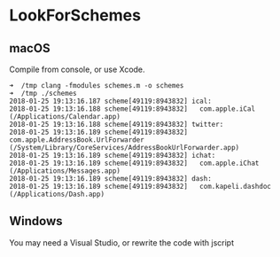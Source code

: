 # LookForSchemes

## macOS

Compile from console, or use Xcode.

```
➜  /tmp clang -fmodules schemes.m -o schemes
➜  /tmp ./schemes
2018-01-25 19:13:16.187 scheme[49119:8943832] ical:
2018-01-25 19:13:16.188 scheme[49119:8943832] 	com.apple.iCal (/Applications/Calendar.app)
2018-01-25 19:13:16.188 scheme[49119:8943832] twitter:
2018-01-25 19:13:16.189 scheme[49119:8943832] 	com.apple.AddressBook.UrlForwarder (/System/Library/CoreServices/AddressBookUrlForwarder.app)
2018-01-25 19:13:16.189 scheme[49119:8943832] ichat:
2018-01-25 19:13:16.189 scheme[49119:8943832] 	com.apple.iChat (/Applications/Messages.app)
2018-01-25 19:13:16.189 scheme[49119:8943832] dash:
2018-01-25 19:13:16.189 scheme[49119:8943832] 	com.kapeli.dashdoc (/Applications/Dash.app)
```

## Windows

You may need a Visual Studio, or rewrite the code with jscript
